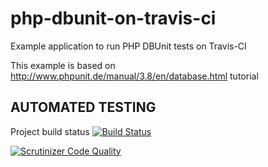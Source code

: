 php-dbunit-on-travis-ci
=======================

Example application to run PHP DBUnit tests on Travis-CI

This example is based on http://www.phpunit.de/manual/3.8/en/database.html tutorial

## AUTOMATED TESTING

Project build status [![Build Status](https://api.travis-ci.org/fordnox/php-dbunit-on-travis-ci.png?branch=master)](http://travis-ci.org/fordnox/php-dbunit-on-travis-ci)

[![Scrutinizer Code Quality](https://scrutinizer-ci.com/g/fordnox/php-dbunit-on-travis-ci/badges/quality-score.png?b=master)](https://scrutinizer-ci.com/g/fordnox/php-dbunit-on-travis-ci/?branch=master)

